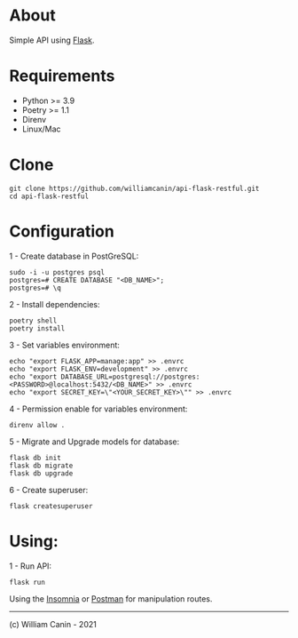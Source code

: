 # About

Simple API using [Flask](https://flask.palletsprojects.com/en/2.0.x/).

# Requirements

* Python >= 3.9
* Poetry >= 1.1
* Direnv
* Linux/Mac


# Clone

```shell
git clone https://github.com/williamcanin/api-flask-restful.git
cd api-flask-restful
```


# Configuration

1 - Create database in PostGreSQL:

```shell
sudo -i -u postgres psql
postgres=# CREATE DATABASE "<DB_NAME>";
postgres=# \q
```

2 - Install dependencies:

```shell
poetry shell
poetry install
```

3 - Set variables environment:

```shell
echo "export FLASK_APP=manage:app" >> .envrc
echo "export FLASK_ENV=development" >> .envrc
echo "export DATABASE_URL=postgresql://postgres:<PASSWORD>@localhost:5432/<DB_NAME>" >> .envrc
echo "export SECRET_KEY=\"<YOUR_SECRET_KEY>\"" >> .envrc
```

4 - Permission enable for variables environment:

```shell
direnv allow .
```

5 - Migrate and Upgrade models for database:

```shell
flask db init
flask db migrate
flask db upgrade
```

6 - Create superuser:

```shell
flask createsuperuser
```

# Using:

1 - Run API:

```shell
flask run
```

Using the [Insomnia](https://insomnia.rest/download) or [Postman](https://www.postman.com/) for manipulation routes.

---
(c) William Canin - 2021
